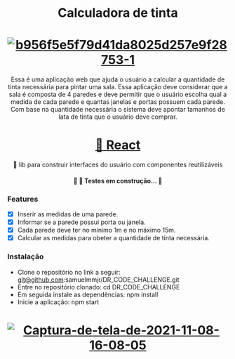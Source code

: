 <h1 align="center">Calculadora de tinta</h1>

<h1 align="center">  
  <a href="https://imgbb.com/"><img src="https://i.ibb.co/Mgyq0Ds/b956f5e5f79d41da8025d257e9f28753-1.png" alt="b956f5e5f79d41da8025d257e9f28753-1" border="0"></a>
</h1>

<p align="center">Essa é uma aplicação web que ajuda o usuário a calcular a quantidade de tinta necessária para pintar uma sala. Essa aplicação deve considerar que a sala é composta de 4 paredes e deve permitir que o usuário escolha qual a medida de cada parede e quantas janelas e portas possuem cada parede. Com base na quantidade necessária o sistema deve apontar tamanhos de lata de tinta que o usuário deve comprar.</p>

<h1 align="center">
    <a href="https://pt-br.reactjs.org/">🔗 React</a>
</h1>
<p align="center">🚀 lib para construir interfaces do usuário com componentes reutilizáveis</p>

<h4 align="center"> 
	🚧  🚀 Testes em construção...  🚧
</h4>

### Features

- [x] Inserir as medidas de uma parede.
- [x] Informar se a parede possui porta ou janela.
- [x] Cada parede deve ter no mínimo 1m e no máximo 15m.
- [x] Calcular as medidas para obeter a quantidade de tinta necessária. 

### Instalação

- Clone o repositório no link a seguir: git@github.com:samuelmmjr/DR_CODE_CHALLENGE.git
- Entre no repositório clonado: cd  DR_CODE_CHALLENGE
- Em seguida instale as dependências: npm install
- Inicie a aplicação: npm start

<h1 align="center">
  <a href="https://imgbb.com/"><img src="https://i.ibb.co/f1Y9wGG/Captura-de-tela-de-2021-11-08-16-08-05.png" alt="Captura-de-tela-de-2021-11-08-16-08-05" border="0"></a>
</h1>
